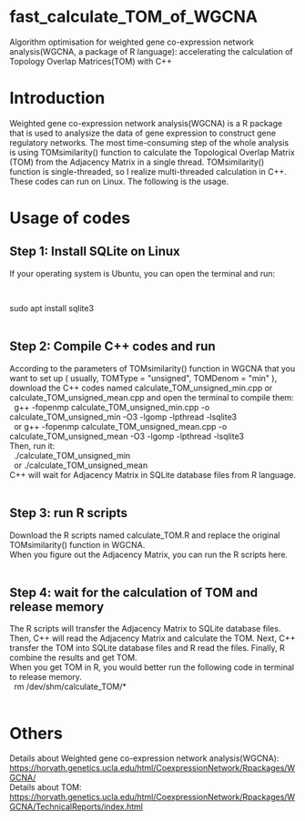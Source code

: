 # fast_calculate_TOM_of_WGCNA
Algorithm optimisation for weighted gene co-expression network analysis(WGCNA, a package of R language): accelerating the calculation of Topology Overlap Matrices(TOM) with C++

<h1>Introduction</h1>

Weighted gene co-expression network analysis(WGCNA) is a R package that is used to analysize the data of gene expression to construct gene regulatory networks. The most time-consuming step of the whole analysis is using TOMsimilarity() function to calculate the Topological Overlap Matrix (TOM) from the Adjacency Matrix in a single thread. TOMsimilarity() function is single-threaded, so I realize multi-threaded calculation in C++. These codes can run on Linux. The following is the usage.

<h1>Usage of codes</h1>

<h2>Step 1: Install SQLite on Linux</h2>
If your operating system is Ubuntu, you can open the terminal and run:   <br/>
  <pre>&#9</pre> sudo apt install sqlite3  <br/><br/>

<h2>Step 2: Compile C++ codes and run</h2>
According to the parameters of TOMsimilarity() function in WGCNA that you want to set up ( usually, TOMType = "unsigned", TOMDenom = "min" ), download the C++ codes named calculate_TOM_unsigned_min.cpp or calculate_TOM_unsigned_mean.cpp and open the terminal to compile them:  <br/>
  &nbsp; g++ -fopenmp calculate_TOM_unsigned_min.cpp -o calculate_TOM_unsigned_min -O3 -lgomp -lpthread -lsqlite3  <br/>
  &nbsp; or g++ -fopenmp calculate_TOM_unsigned_mean.cpp -o calculate_TOM_unsigned_mean -O3 -lgomp -lpthread -lsqlite3  <br/>
Then, run it:   <br/>
  &nbsp; ./calculate_TOM_unsigned_min   <br/>
  &nbsp; or ./calculate_TOM_unsigned_mean   <br/>
C++ will wait for Adjacency Matrix in SQLite database files from R language.   <br/><br/>

<h2>Step 3: run R scripts</h2>
Download the R scripts named calculate_TOM.R and replace the original TOMsimilarity() function in WGCNA.   <br/>
When you figure out the Adjacency Matrix, you can run the R scripts here.    <br/><br/>

<h2>Step 4: wait for the calculation of TOM and release memory</h2>
The R scripts will transfer the Adjacency Matrix to SQLite database files. Then, C++ will read the Adjacency Matrix and calculate the TOM. Next, C++ transfer the TOM into SQLite database files and R read the files. Finally, R combine the results and get TOM.   <br/>
When you get TOM in R, you would better run the following code in terminal to release memory.    <br/>
  &nbsp; rm /dev/shm/calculate_TOM/*   <br/><br/>

<h1>Others</h1>

Details about Weighted gene co-expression network analysis(WGCNA): https://horvath.genetics.ucla.edu/html/CoexpressionNetwork/Rpackages/WGCNA/   <br/>
Details about TOM: https://horvath.genetics.ucla.edu/html/CoexpressionNetwork/Rpackages/WGCNA/TechnicalReports/index.html
